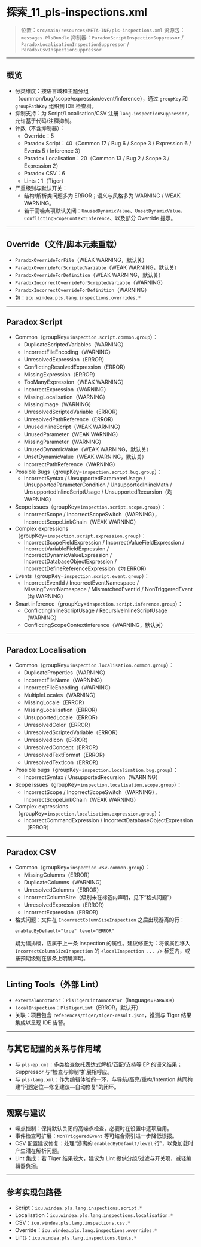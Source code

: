 # 探索_11_pls-inspections.xml

> 位置：`src/main/resources/META-INF/pls-inspections.xml`
> 资源包：`messages.PlsBundle`
> 抑制器：`ParadoxScriptInspectionSuppressor` / `ParadoxLocalisationInspectionSuppressor` / `ParadoxCsvInspectionSuppressor`

---

## 概览

- 分类维度：按语言域和主题分组（common/bug/scope/expression/event/inference），通过 `groupKey` 和 `groupPathKey` 组织到 IDE 检查树。
- 抑制支持：为 Script/Localisation/CSV 注册 `lang.inspectionSuppressor`，允许基于代码/注释抑制。
- 计数（不含抑制器）：
  - Override：5
  - Paradox Script：40（Common 17 / Bug 6 / Scope 3 / Expression 6 / Events 5 / Inference 3）
  - Paradox Localisation：20（Common 13 / Bug 2 / Scope 3 / Expression 2）
  - Paradox CSV：6
  - Lints：1（Tiger）
- 严重级别与默认开关：
  - 结构/解析类问题多为 ERROR；语义与风格多为 WARNING / WEAK WARNING。
  - 若干高噪点项默认关闭：`UnusedDynamicValue`、`UnsetDynamicValue`、`ConflictingScopeContextInference`、以及部分 Override 提示。

---

## Override（文件/脚本元素重载）

- `ParadoxOverrideForFile`（WEAK WARNING，默认关）
- `ParadoxOverrideForScriptedVariable`（WEAK WARNING，默认关）
- `ParadoxOverrideForDefinition`（WEAK WARNING，默认关）
- `ParadoxIncorrectOverrideForScriptedVariable`（WARNING）
- `ParadoxIncorrectOverrideForDefinition`（WARNING）
- 包：`icu.windea.pls.lang.inspections.overrides.*`

---

## Paradox Script

- Common（groupKey=`inspection.script.common.group`）：
  - DuplicateScriptedVariables（WARNING）
  - IncorrectFileEncoding（WARNING）
  - UnresolvedExpression（ERROR）
  - ConflictingResolvedExpression（ERROR）
  - MissingExpression（ERROR）
  - TooManyExpression（WEAK WARNING）
  - IncorrectExpression（WARNING）
  - MissingLocalisation（WARNING）
  - MissingImage（WARNING）
  - UnresolvedScriptedVariable（ERROR）
  - UnresolvedPathReference（ERROR）
  - UnusedInlineScript（WEAK WARNING）
  - UnusedParameter（WEAK WARNING）
  - MissingParameter（WARNING）
  - UnusedDynamicValue（WEAK WARNING，默认关）
  - UnsetDynamicValue（WEAK WARNING，默认关）
  - IncorrectPathReference（WARNING）
- Possible Bugs（groupKey=`inspection.script.bug.group`）：
  - IncorrectSyntax / UnsupportedParameterUsage / UnsupportedParameterCondition / UnsupportedInlineMath / UnsupportedInlineScriptUsage / UnsupportedRecursion（均 WARNING）
- Scope issues（groupKey=`inspection.script.scope.group`）：
  - IncorrectScope / IncorrectScopeSwitch（WARNING），IncorrectScopeLinkChain（WEAK WARNING）
- Complex expressions（groupKey=`inspection.script.expression.group`）：
  - IncorrectScopeFieldExpression / IncorrectValueFieldExpression / IncorrectVariableFieldExpression / IncorrectDynamicValueExpression / IncorrectDatabaseObjectExpression / IncorrectDefineReferenceExpression（均 ERROR）
- Events（groupKey=`inspection.script.event.group`）：
  - IncorrectEventId / IncorrectEventNamespace / MissingEventNamespace / MismatchedEventId / NonTriggeredEvent（均 WARNING）
- Smart inference（groupKey=`inspection.script.inference.group`）：
  - ConflictingInlineScriptUsage / RecursiveInlineScriptUsage（WARNING）
  - ConflictingScopeContextInference（WARNING，默认关）

---

## Paradox Localisation

- Common（groupKey=`inspection.localisation.common.group`）：
  - DuplicateProperties（WARNING）
  - IncorrectFileName（WARNING）
  - IncorrectFileEncoding（WARNING）
  - MultipleLocales（WARNING）
  - MissingLocale（ERROR）
  - MissingLocalisation（ERROR）
  - UnsupportedLocale（ERROR）
  - UnresolvedColor（ERROR）
  - UnresolvedScriptedVariable（ERROR）
  - UnresolvedIcon（ERROR）
  - UnresolvedConcept（ERROR）
  - UnresolvedTextFormat（ERROR）
  - UnresolvedTextIcon（ERROR）
- Possible bugs（groupKey=`inspection.localisation.bug.group`）：
  - IncorrectSyntax / UnsupportedRecursion（WARNING）
- Scope issues（groupKey=`inspection.localisation.scope.group`）：
  - IncorrectScope / IncorrectScopeSwitch（WARNING），IncorrectScopeLinkChain（WEAK WARNING）
- Complex expressions（groupKey=`inspection.localisation.expression.group`）：
  - IncorrectCommandExpression / IncorrectDatabaseObjectExpression（ERROR）

---

## Paradox CSV

- Common（groupKey=`inspection.csv.common.group`）：
  - MissingColumns（ERROR）
  - DuplicateColumns（WARNING）
  - UnresolvedColumns（ERROR）
  - IncorrectColumnSize（级别未在标签内声明，见下“格式问题”）
  - UnresolvedExpression（ERROR）
  - IncorrectExpression（ERROR）
- 格式问题：文件在 `IncorrectColumnSizeInspection` 之后出现游离的行：
  ```xml
  enabledByDefault="true" level="ERROR"
  ```
  疑为误排版，应属于上一条 inspection 的属性。建议修正为：将该属性移入 `IncorrectColumnSizeInspection` 的 `<localInspection ... />` 标签内，或按预期级别在该条上明确声明。

---

## Linting Tools（外部 Lint）

- `externalAnnotator`：`PlsTigerLintAnnotator`（language=`PARADOX`）
- `localInspection`：`PlsTigerLint`（ERROR，默认开）
- 关联：项目包含 `references/tiger/tiger-result.json`，推测与 Tiger 结果集成以呈现 IDE 告警。

---

## 与其它配置的关系与作用域

- 与 `pls-ep.xml`：多类检查依托表达式解析/匹配/支持等 EP 的语义结果；Suppressor 与“检查与抑制”扩展相呼应。
- 与 `pls-lang.xml`：作为编辑体验的一环，与导航/高亮/重构/Intention 共同构建“问题定位—修复建议—自动修复”的闭环。

---

## 观察与建议

- 噪点控制：保持默认关闭的高噪点检查，必要时在设置中逐项启用。
- 事件检查可扩展：`NonTriggeredEvent` 等可结合索引进一步降低误报。
- CSV 配置建议修复：处理“游离的 `enabledByDefault/level` 行”，以免加载时产生潜在解析问题。
- Lint 集成：若 Tiger 结果较大，建议为 Lint 提供分组/过滤与开关项，减轻编辑器负担。

---

## 参考实现包路径

- Script：`icu.windea.pls.lang.inspections.script.*`
- Localisation：`icu.windea.pls.lang.inspections.localisation.*`
- CSV：`icu.windea.pls.lang.inspections.csv.*`
- Override：`icu.windea.pls.lang.inspections.overrides.*`
- Lints：`icu.windea.pls.lang.inspections.lints.*`
